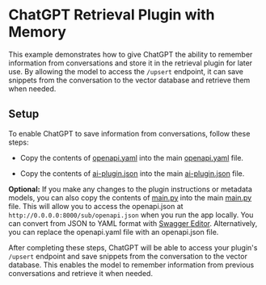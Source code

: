# ChatGPT Retrieval Plugin with Memory

This example demonstrates how to give ChatGPT the ability to remember information from conversations and store it in the retrieval plugin for later use. By allowing the model to access the `/upsert` endpoint, it can save snippets from the conversation to the vector database and retrieve them when needed.

## Setup

To enable ChatGPT to save information from conversations, follow these steps:

- Copy the contents of [openapi.yaml](openapi.yaml) into the main [openapi.yaml](../../server/.well-known/openapi.yaml) file.

- Copy the contents of [ai-plugin.json](ai-plugin.json) into the main [ai-plugin.json](../../server/.well-known/ai-plugin.json) file.

**Optional:** If you make any changes to the plugin instructions or metadata models, you can also copy the contents of [main.py](main.py) into the main [main.py](../../server/main.py) file. This will allow you to access the openapi.json at `http://0.0.0.0:8000/sub/openapi.json` when you run the app locally. You can convert from JSON to YAML format with [Swagger Editor](https://editor.swagger.io/). Alternatively, you can replace the openapi.yaml file with an openapi.json file.

After completing these steps, ChatGPT will be able to access your plugin's `/upsert` endpoint and save snippets from the conversation to the vector database. This enables the model to remember information from previous conversations and retrieve it when needed.
